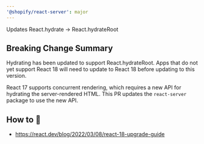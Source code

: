 ```yaml
---
'@shopify/react-server': major
---
```


Updates React.hydrate -> React.hydrateRoot

## Breaking Change Summary

Hydrating has been updated to support React.hydrateRoot. Apps that do not yet support React 18 will need to update to React 18 before updating to this version.

React 17 supports concurrent rendering, which requires a new API for hydrating the server-rendered HTML. This PR updates the `react-server` package to use the new API.

## How to 🎩

- https://react.dev/blog/2022/03/08/react-18-upgrade-guide

